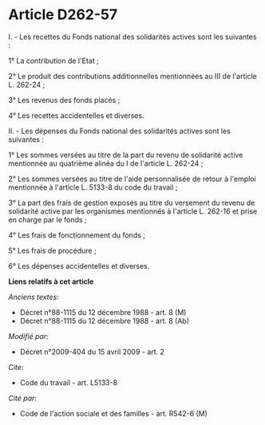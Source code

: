 # Article D262-57

I. - Les recettes du Fonds national des solidarités actives sont les suivantes : 

1° La contribution de l'Etat ; 

2° Le produit des contributions additionnelles mentionnées au III de l'article L. 262-24 ; 

3° Les revenus des fonds placés ; 

4° Les recettes accidentelles et diverses. 

II. - Les dépenses du Fonds national des solidarités actives sont les suivantes : 

1° Les sommes versées au titre de la part du revenu de solidarité active mentionnée au quatrième alinéa du I de l'article L.
262-24 ; 

2° Les sommes versées au titre de l'aide personnalisée de retour à l'emploi mentionnée à l'article L. 5133-8 du code du
travail ; 

3° La part des frais de gestion exposés au titre du versement du revenu de solidarité active par les organismes mentionnés à
l'article L. 262-16 et prise en charge par le fonds ; 

4° Les frais de fonctionnement du fonds ; 

5° Les frais de procédure ; 

6° Les dépenses accidentelles et diverses.

**Liens relatifs à cet article**

_Anciens textes_:

  - Décret n°88-1115 du 12 décembre 1988 - art. 8 (M)
  - Décret n°88-1115 du 12 décembre 1988 - art. 8 (Ab)

_Modifié par_:

  - Décret n°2009-404 du 15 avril 2009 - art. 2

_Cite_:

  - Code du travail - art. L5133-8

_Cité par_:

  - Code de l'action sociale et des familles - art. R542-6 (M)
